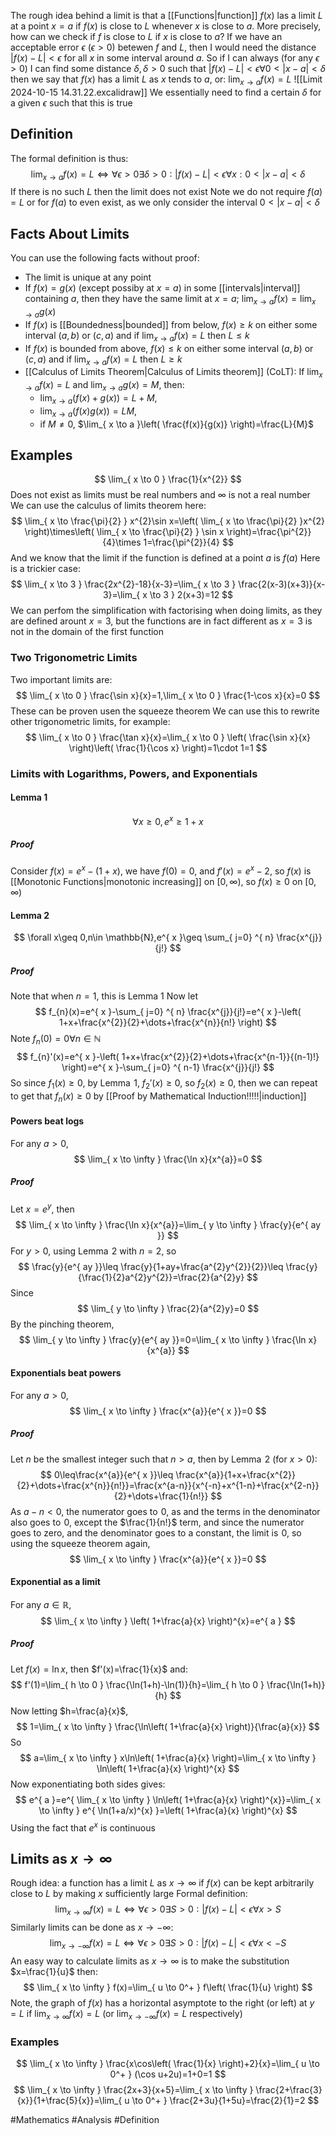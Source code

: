 The rough idea behind a limit is that a [[Functions|function]] $f(x)$ las a limit $L$ at a point $x=a$ if $f(x)$ is close to $L$ whenever $x$ is close to $a$. More precisely, how can we check if $f$ is close to $L$ if $x$ is close to $a$? If we have an acceptable error $\epsilon$ ($\epsilon>0$) betewen $f$ and $L$, then I would need the distance $|f(x)-L|<\epsilon$ for all $x$ in some interval around $a$. So if I can always (for any $\epsilon>0$) I can find some distance $\delta,\delta>0$ such that $|f(x)-L|<\epsilon \forall 0<|x-a|<\delta$ then we say that $f(x)$ has a limit $L$ as $x$ tends to $a$, or: $\lim_{ x \to a }f(x)=L$
![[Limit 2024-10-15 14.31.22.excalidraw]]
We essentially need to find a certain $\delta$ for a given $\epsilon$ such that this is true
## Definition
The formal definition is thus:
$$
\lim_{ x \to a } f(x)=L\iff \forall\epsilon>0\exists\delta>0:|f(x)-L|<\epsilon \forall x :0<|x-a|<\delta
$$
If there is no such $L$ then the limit does not exist
Note we do not require $f(a)=L$ or for $f(a)$ to even exist, as we only consider the interval $0<|x-a|<\delta$
## Facts About Limits
You can use the following facts without proof:
- The limit is unique at any point
- If $f(x)=g(x)$ (except possiby at $x=a$) in some [[intervals|interval]] containing $a$, then they have the same limit at $x=a$; $\lim_{ x \to a }f(x)=\lim_{ x \to a }g(x)$
- If $f(x)$ is [[Boundedness|bounded]] from below, $f(x)\geq k$ on either some interval $(a,b)$ or $(c,a)$ and if $\lim_{ x \to a }f(x)=L$ then $L\leq k$
- If $f(x)$ is bounded from above, $f(x)\leq k$ on either some interval $(a,b)$ or $(c,a)$ and if $\lim_{ x \to a }f(x)=L$ then $L\geq k$
- [[Calculus of Limits Theorem|Calculus of Limits theorem]] (CoLT): If $\lim_{ x \to a }f(x)=L$ and $\lim_{ x \to a }g(x)=M$, then:
    - $\lim_{ x \to a }(f(x)+g(x))=L+M$, 
    - $\lim_{ x \to a }(f(x)g(x))=LM$, 
    - if $M\neq 0$, $\lim_{ x \to a }\left( \frac{f(x)}{g(x)} \right)=\frac{L}{M}$
## Examples
$$
\lim_{ x \to 0 } \frac{1}{x^{2}}
$$
Does not exist as limits must be real numbers and $\infty$ is not a real number
We can use the calculus of limits theorem here:
$$
\lim_{ x \to \frac{\pi}{2} } x^{2}\sin x=\left( \lim_{ x \to \frac{\pi}{2} }x^{2}  \right)\times\left( \lim_{ x \to \frac{\pi}{2} } \sin x \right)=\frac{\pi^{2}}{4}\times 1=\frac{\pi^{2}}{4}
$$
And we know that the limit if the function is defined at a point $a$ is $f(a)$
Here is a trickier case:
$$
\lim_{ x \to 3 } \frac{2x^{2}-18}{x-3}=\lim_{ x \to 3 } \frac{2(x-3)(x+3)}{x-3}=\lim_{ x \to 3 } 2(x+3)=12
$$
We can perfom the simplification with factorising when doing limits, as they are defined arount $x=3$, but the functions are in fact different as $x=3$ is not in the domain of the first function
### Two Trigonometric Limits
Two important limits are:
$$
\lim_{ x \to 0 } \frac{\sin x}{x}=1,\lim_{ x \to 0 } \frac{1-\cos x}{x}=0
$$
These can be proven usen the squeeze theorem
We can use this to rewrite other trigonometric limits, for example:
$$
\lim_{ x \to 0 } \frac{\tan x}{x}=\lim_{ x \to 0 } \left( \frac{\sin x}{x} \right)\left( \frac{1}{\cos x} \right)=1\cdot 1=1
$$
### Limits with Logarithms, Powers, and Exponentials
#### Lemma 1
$$
\forall x\geq 0,e^{ x }\geq 1+x
$$
##### Proof
Consider $f(x)=e^{ x }-(1+x)$, we have $f(0)=0$, and $f'(x)=e^{ x }-2$, so $f(x)$ is [[Monotonic Functions|monotonic increasing]] on $[0,\infty)$, so $f(x)\geq 0$ on $[0,\infty)$
#### Lemma 2
$$
\forall x\geq 0,n\in \mathbb{N},e^{ x }\geq \sum_{ j=0} ^{ n}  \frac{x^{j}}{j!}
$$
##### Proof
Note that when $n=1$, this is Lemma 1
Now let 
$$
f_{n}(x)=e^{ x }-\sum_{ j=0} ^{ n} \frac{x^{j}}{j!}=e^{ x }-\left( 1+x+\frac{x^{2}}{2}+\dots+\frac{x^{n}}{n!} \right)  
$$
Note $f_{n}(0)=0\forall n\in\mathbb{N}$
$$
f_{n}'(x)=e^{ x }-\left( 1+x+\frac{x^{2}}{2}+\dots+\frac{x^{n-1}}{(n-1)!} \right)=e^{ x }-\sum_{ j=0} ^{ n-1} \frac{x^{j}}{j!}  
$$
So since $f_{1}(x)\geq 0$, by Lemma $\hspace{0pt}1$, $f_{2}'(x)\geq 0$, so $f_{2}(x)\geq 0$, then we can repeat to get that $f_{n}(x)\geq 0$ by [[Proof by Mathematical Induction!!!!!|induction]]
#### Powers beat logs
For any $a>0$,
$$
\lim_{ x \to \infty } \frac{\ln x}{x^{a}}=0
$$
##### Proof
Let $x=e^{ y }$, then
$$
\lim_{ x \to \infty } \frac{\ln x}{x^{a}}=\lim_{ y \to \infty } \frac{y}{e^{ ay }}
$$
For $y>0$, using Lemma $\hspace{0pt}2$ with $n=2$, so
$$
\frac{y}{e^{ ay }}\leq \frac{y}{1+ay+\frac{a^{2}y^{2}}{2}}\leq \frac{y}{\frac{1}{2}a^{2}y^{2}}=\frac{2}{a^{2}y}
$$
Since 
$$
\lim_{ y \to \infty } \frac{2}{a^{2}y}=0
$$
By the pinching theorem,
$$
\lim_{ y \to \infty } \frac{y}{e^{ ay }}=0=\lim_{ x \to \infty } \frac{\ln x}{x^{a}}
$$
#### Exponentials beat powers
For any $a>0$,
$$
\lim_{ x \to \infty } \frac{x^{a}}{e^{ x }}=0
$$
##### Proof
Let $n$ be the smallest integer such that $n>a$, then by Lemma $\hspace{0pt}2$ (for $x>0$):
$$
0\leq\frac{x^{a}}{e^{ x }}\leq \frac{x^{a}}{1+x+\frac{x^{2}}{2}+\dots+\frac{x^{n}}{n!}}=\frac{x^{a-n}}{x^{-n}+x^{1-n}+\frac{x^{2-n}}{2}+\dots+\frac{1}{n!}}
$$
As $a-n<0$, the numerator goes to $\hspace{0pt}0$, as and the terms in the denominator also goes to $\hspace{0pt}0$, except the $\frac{1}{n!}$ term, and since the numerator goes to zero, and the denominator goes to a constant, the limit is $\hspace{0pt}0$, so using the squeeze theorem again,
$$
\lim_{ x \to \infty } \frac{x^{a}}{e^{ x }}=0
$$
#### Exponential as a limit
For any $a\in\mathbb{R}$,
$$
\lim_{ x \to \infty } \left( 1+\frac{a}{x} \right)^{x}=e^{ a }
$$
##### Proof
Let $f(x)=\ln x$, then $f'(x)=\frac{1}{x}$ and:
$$
f'(1)=\lim_{ h \to 0 } \frac{\ln(1+h)-\ln(1)}{h}=\lim_{ h \to 0 } \frac{\ln(1+h)}{h}
$$
Now letting $h=\frac{a}{x}$,
$$
1=\lim_{ x \to \infty } \frac{\ln\left( 1+\frac{a}{x} \right)}{\frac{a}{x}}
$$
So
$$
a=\lim_{ x \to \infty } x\ln\left( 1+\frac{a}{x} \right)=\lim_{ x \to \infty } \ln\left( 1+\frac{a}{x} \right)^{x}
$$
Now exponentiating both sides gives:
$$
e^{ a }=e^{  \lim_{ x \to \infty } \ln\left( 1+\frac{a}{x} \right)^{x}}=\lim_{ x \to \infty } e^{ \ln(1+a/x)^{x} }=\left( 1+\frac{a}{x} \right)^{x}
$$
Using the fact that $e^{ x }$ is continuous
## Limits as $x\to \infty$
Rough idea: a function has a limit $L$ as $x\to \infty$ if $f(x)$ can be kept arbitrarily close to $L$ by making $x$ sufficiently large
Formal definition:
$$
\lim_{ x \to \infty } f(x)=L\iff \forall\epsilon>0\exists S>0:|f(x)-L|<\epsilon \forall x>S
$$
Similarly limits can be done as $x\to-\infty$:
$$
\lim_{ x \to -\infty } f(x)=L\iff \forall\epsilon>0\exists S>0:|f(x)-L|<\epsilon \forall x<-S
$$
An easy way to calculate limits as $x\to \infty$ is to make the substitution $x=\frac{1}{u}$ then:
$$
\lim_{ x \to \infty } f(x)=\lim_{ u \to 0^+ } f\left( \frac{1}{u} \right)
$$
Note, the graph of $f(x)$ has a horizontal asymptote to the right (or left) at $y=L$ if $\lim_{ x \to \infty }f(x)=L$ (or $\lim_{ x \to -\infty }f(x)=L$ respectively)
### Examples
$$
\lim_{ x \to \infty } \frac{x\cos\left( \frac{1}{x} \right)+2}{x}=\lim_{ u \to 0^+ } (\cos u+2u)=1+0=1
$$
$$
\lim_{ x \to \infty } \frac{2x+3}{x+5}=\lim_{ x \to \infty } \frac{2+\frac{3}{x}}{1+\frac{5}{x}}=\lim_{ u \to 0^+ } \frac{2+3u}{1+5u}=\frac{2}{1}=2 
$$
 


#Mathematics #Analysis #Definition